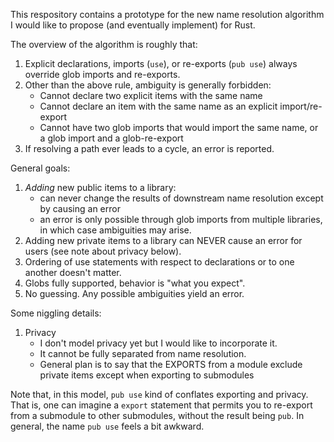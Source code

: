 This respository contains a prototype for the new name resolution
algorithm I would like to propose (and eventually implement) for Rust.

The overview of the algorithm is roughly that:

1. Explicit declarations, imports (`use`), or re-exports (`pub use`)
   always override glob imports and re-exports.
2. Other than the above rule, ambiguity is generally forbidden:
   - Cannot declare two explicit items with the same name
   - Cannot declare an item with the same name as an explicit import/re-export
   - Cannot have two glob imports that would import the same name,
     or a glob import and a glob-re-export
3. If resolving a path ever leads to a cycle, an error is reported.

General goals:

1. *Adding* new public items to a library:
   - can never change the results of downstream name resolution except
     by causing an error
   - an error is only possible through glob imports from multiple
     libraries, in which case ambiguities may arise.
2. Adding new private items to a library can NEVER cause an error for
   users (see note about privacy below).
3. Ordering of use statements with respect to declarations or to one
   another doesn't matter.
4. Globs fully supported, behavior is "what you expect".
5. No guessing. Any possible ambiguities yield an error.

Some niggling details:

1. Privacy
   - I don't model privacy yet but I would like to incorporate it.
   - It cannot be fully separated from name resolution.
   - General plan is to say that the EXPORTS from a module exclude
     private items except when exporting to submodules

Note that, in this model, `pub use` kind of conflates exporting and
privacy. That is, one can imagine a `export` statement that permits
you to re-export from a submodule to other submodules, without the
result being `pub`. In general, the name `pub use` feels a bit
awkward.


